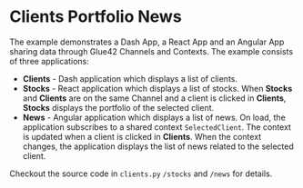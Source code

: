 # Clients Portfolio News

The example demonstrates a Dash App, a React App and an Angular App sharing data through Glue42 Channels and Contexts. 
The example consists of three applications:
- **Clients** - Dash application which displays a list of clients.
- **Stocks** - React application which displays a list of stocks. When **Stocks** and **Clients** are on the same Channel and a client is clicked in **Clients**, **Stocks** displays the portfolio of the selected client.
- **News** - Angular application which displays a list of news. On load, the application subscribes to a shared context `SelectedClient`. The context is updated when a client is clicked in **Clients**. When the context changes, the application displays the list of news related to the selected client.

Checkout the source code in `clients.py` `/stocks` and `/news` for details.
